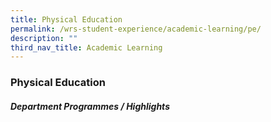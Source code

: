 ```yaml
---
title: Physical Education
permalink: /wrs-student-experience/academic-learning/pe/
description: ""
third_nav_title: Academic Learning
---
```

### **Physical Education**
#####  **Department Programmes / Highlights**

